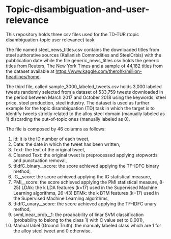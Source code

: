 # Topic-disambiguation-and-user-relevance
This repository holds three csv files used for the TD-TUR (topic disambiguation-topic user relevance) task. 

The file named steel_news_titles.csv contains the downloaded titles from steel authorative sources (Kallanish Commodities and SteelOrbis) with the pubblication date while the file generic_news_titles.csv holds the generic titles from Reuters, The New York Times and a sample of 44,182 titles from the dataset available at https://www.kaggle.com/therohk/million-headlines/home. 

The third file, called sample_3000_labeled_tweets.csv holds 3,000 labeled tweets randomly selected from a dataset of 533,759 tweets downloaded in the period between March 2017 and October 2018 using the keywords: steel price, steel production, steel industry. The dataset is used as further example for the topic disambiguation (TD) task in which the target is to identify tweets strictly related to the alloy steel domain (manually labeled as 1) discarding the out-of-topic ones (manually labeled as 0). 

The file is composed by 46 columns as follows:
1) id: it is the ID number of each tweet,
2) Date: the date in which the tweet has been written,
3) Text: the text of the original tweet,
4) Cleaned Text: the original tweet is preprocessed applying stopwords and punctuation removal,
5) tfidfC_binary__score: the score achieved applying the TF-IDFC binary method,
6) IG__score: the score achieved applying the IG statistical measure,
7) PMI__score: the score achieved applying the PMI statistical measure,
8-25) LDAk: the k LDA features (k=17) used in the Supervised Machine Learning algorithms,
26-43) BTMk: the k BTM features (k=17) used in the Supervised Machine Learning algorithms,
44) tfidfC_unary__score: the score achieved applying the TF-IDFC unary method,
45) svmLinear_prob__1: the proabability of linar SVM classification (probability to belong to the class 1) with C value set to 0.001),
46) Manual label (Ground Truth): the manualy labeled class which are 1 for the alloy steel tweet and 0 otherwise.
